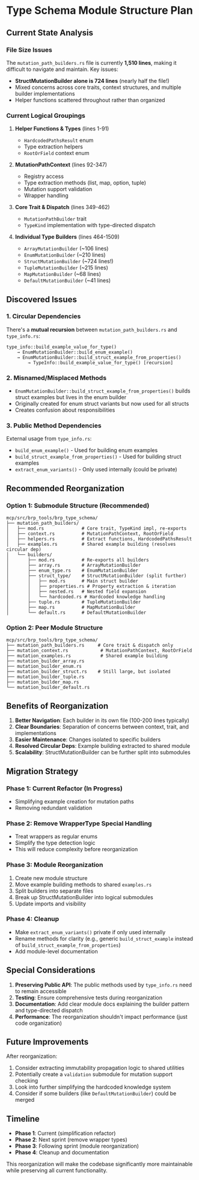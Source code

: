 # Type Schema Module Structure Plan

## Current State Analysis

### File Size Issues

The `mutation_path_builders.rs` file is currently **1,510 lines**, making it difficult to navigate and maintain. Key issues:

- **StructMutationBuilder alone is 724 lines** (nearly half the file!)
- Mixed concerns across core traits, context structures, and multiple builder implementations
- Helper functions scattered throughout rather than organized

### Current Logical Groupings

1. **Helper Functions & Types** (lines 1-91)
   - `HardcodedPathsResult` enum
   - Type extraction helpers
   - `RootOrField` context enum

2. **MutationPathContext** (lines 92-347)
   - Registry access
   - Type extraction methods (list, map, option, tuple)
   - Mutation support validation
   - Wrapper handling

3. **Core Trait & Dispatch** (lines 349-462)
   - `MutationPathBuilder` trait
   - `TypeKind` implementation with type-directed dispatch

4. **Individual Type Builders** (lines 464-1509)
   - `ArrayMutationBuilder` (~106 lines)
   - `EnumMutationBuilder` (~210 lines)
   - `StructMutationBuilder` (~724 lines!)
   - `TupleMutationBuilder` (~215 lines)
   - `MapMutationBuilder` (~68 lines)
   - `DefaultMutationBuilder` (~41 lines)

## Discovered Issues

### 1. Circular Dependencies

There's a **mutual recursion** between `mutation_path_builders.rs` and `type_info.rs`:

```
type_info::build_example_value_for_type()
    → EnumMutationBuilder::build_enum_example()
    → EnumMutationBuilder::build_struct_example_from_properties()
        → TypeInfo::build_example_value_for_type() [recursion]
```

### 2. Misnamed/Misplaced Methods

- `EnumMutationBuilder::build_struct_example_from_properties()` builds struct examples but lives in the enum builder
- Originally created for enum struct variants but now used for all structs
- Creates confusion about responsibilities

### 3. Public Method Dependencies

External usage from `type_info.rs`:
- `build_enum_example()` - Used for building enum examples
- `build_struct_example_from_properties()` - Used for building struct examples
- `extract_enum_variants()` - Only used internally (could be private)

## Recommended Reorganization

### Option 1: Submodule Structure (Recommended)

```
mcp/src/brp_tools/brp_type_schema/
├── mutation_path_builders/
│   ├── mod.rs              # Core trait, TypeKind impl, re-exports
│   ├── context.rs          # MutationPathContext, RootOrField
│   ├── helpers.rs          # Extract functions, HardcodedPathsResult
│   ├── examples.rs         # Shared example building (resolves circular dep)
│   └── builders/
│       ├── mod.rs          # Re-exports all builders
│       ├── array.rs        # ArrayMutationBuilder
│       ├── enum_type.rs    # EnumMutationBuilder
│       ├── struct_type/    # StructMutationBuilder (split further)
│       │   ├── mod.rs      # Main struct builder
│       │   ├── properties.rs # Property extraction & iteration
│       │   ├── nested.rs   # Nested field expansion
│       │   └── hardcoded.rs # Hardcoded knowledge handling
│       ├── tuple.rs        # TupleMutationBuilder
│       ├── map.rs          # MapMutationBuilder
│       └── default.rs      # DefaultMutationBuilder
```

### Option 2: Peer Module Structure

```
mcp/src/brp_tools/brp_type_schema/
├── mutation_path_builders.rs     # Core trait & dispatch only
├── mutation_context.rs            # MutationPathContext, RootOrField
├── mutation_examples.rs           # Shared example building
├── mutation_builder_array.rs     
├── mutation_builder_enum.rs      
├── mutation_builder_struct.rs    # Still large, but isolated
├── mutation_builder_tuple.rs     
├── mutation_builder_map.rs       
└── mutation_builder_default.rs   
```

## Benefits of Reorganization

1. **Better Navigation**: Each builder in its own file (100-200 lines typically)
2. **Clear Boundaries**: Separation of concerns between context, trait, and implementations
3. **Easier Maintenance**: Changes isolated to specific builders
4. **Resolved Circular Deps**: Example building extracted to shared module
5. **Scalability**: StructMutationBuilder can be further split into submodules

## Migration Strategy

### Phase 1: Current Refactor (In Progress)
- Simplifying example creation for mutation paths
- Removing redundant validation

### Phase 2: Remove WrapperType Special Handling
- Treat wrappers as regular enums
- Simplify the type detection logic
- This will reduce complexity before reorganization

### Phase 3: Module Reorganization
1. Create new module structure
2. Move example building methods to shared `examples.rs`
3. Split builders into separate files
4. Break up StructMutationBuilder into logical submodules
5. Update imports and visibility

### Phase 4: Cleanup
- Make `extract_enum_variants()` private if only used internally
- Rename methods for clarity (e.g., generic `build_struct_example` instead of `build_struct_example_from_properties`)
- Add module-level documentation

## Special Considerations

1. **Preserving Public API**: The public methods used by `type_info.rs` need to remain accessible
2. **Testing**: Ensure comprehensive tests during reorganization
3. **Documentation**: Add clear module docs explaining the builder pattern and type-directed dispatch
4. **Performance**: The reorganization shouldn't impact performance (just code organization)

## Future Improvements

After reorganization:
1. Consider extracting immutability propagation logic to shared utilities
2. Potentially create a `validation` submodule for mutation support checking
3. Look into further simplifying the hardcoded knowledge system
4. Consider if some builders (like `DefaultMutationBuilder`) could be merged

## Timeline

- **Phase 1**: Current (simplification refactor)
- **Phase 2**: Next sprint (remove wrapper types)
- **Phase 3**: Following sprint (module reorganization)
- **Phase 4**: Cleanup and documentation

This reorganization will make the codebase significantly more maintainable while preserving all current functionality.